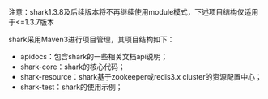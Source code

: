 注意：shark1.3.8及后续版本将不再继续使用module模式，下述项目结构仅适用于<=1.3.7版本<br>

shark采用Maven3进行项目管理，其项目结构如下：

- apidocs：包含shark的一些相关文档api说明；
- shark-core：shark的核心代码；
- shark-resource：shark基于zookeeper或redis3.x cluster的资源配置中心；
- shark-test：shark的使用示例；

